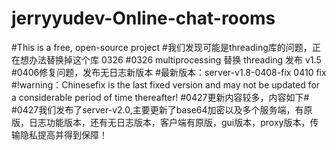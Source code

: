 # jerryyudev-Online-chat-rooms
#This is a free, open-source project 
#我们发现可能是threading库的问题，正在想办法替换掉这个库 0326
#0326 multiprocessing 替换 threading 发布 v1.5
#0406修复问题，发布无日志新版本
#最新版本：server-v1.8-0408-fix 0410 fix
#!warning：Chinesefix is the last fixed version and may not be updated for a considerable period of time thereafter!
#0427更新内容较多，内容如下#
#0427我们发布了server-v2.0,主要更新了base64加密以及多个服务端，有原版，日志功能版本，还有无日志版本，客户端有原版，gui版本，proxy版本，传输隐私提高并得到保障！

